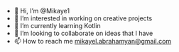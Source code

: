 - 👋 Hi, I’m @Mikaye1
- 👀 I’m interested in working on creative projects
- 🌱 I’m currently learning Kotlin
- 💞️ I’m looking to collaborate on ideas that I have
- 📫 How to reach me mikayel.abrahamyan@gmail.com

<!---
Mikaye1/Mikaye1 is a ✨ special ✨ repository because its `README.md` (this file) appears on your GitHub profile.
You can click the Preview link to take a look at your changes.
--->
